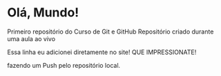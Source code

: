 # Olá, Mundo!
 Primeiro repositório do Curso de Git e GitHub
Repositório criado durante uma aula ao vivo

Essa linha eu adicionei diretamente no site! QUE IMPRESSIONATE!

fazendo um Push pelo repositório local.

